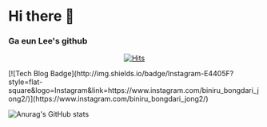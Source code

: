 # Hi there 👋
### Ga eun Lee's github

<div align=center>
	
  [![Hits](https://hits.seeyoufarm.com/api/count/incr/badge.svg?url=https%3A%2F%2Fgithub.com%2Fzzsza)](https://hits.seeyoufarm.com) 
	
  </div>
 [![Tech Blog Badge](http://img.shields.io/badge/Instagram-E4405F?style=flat-square&logo=Instagram&link=https://www.instagram.com/biniru_bongdari_jong2/)](https://www.instagram.com/biniru_bongdari_jong2/)
 
 
![Anurag's GitHub stats](https://github-readme-stats.vercel.app/api?username=anuraghazra&show_icons=true)
